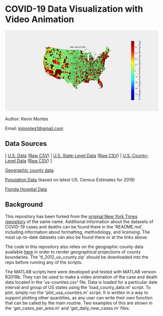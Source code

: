 # COVID-19 Data Visualization with Video Animation

![Image of Mar. 22 Change in Cases Hotspot Map](Mar_22_hotspot_frame.jpg)

Author: Kevin Montes

Email: kjmontes1@gmail.com

## Data Sources

[ [U.S. Data](us.csv) ([Raw CSV](https://raw.githubusercontent.com/nytimes/covid-19-data/master/us.csv)) | [U.S. State-Level Data](us-states.csv) ([Raw CSV](https://raw.githubusercontent.com/nytimes/covid-19-data/master/us-states.csv)) | [U.S. County-Level Data](us-counties.csv) ([Raw CSV](https://raw.githubusercontent.com/nytimes/covid-19-data/master/us-counties.csv)) ]

[Geographic county data](https://www.sciencebase.gov/catalog/item/52c79543e4b060b9ebca5bf4)

[Population Data](https://www.census.gov/newsroom/press-kits/2020/pop-estimates-county-metro.html) (based on latest US. Census Estimates for 2019)

[Florida Hospital Data](https://bi.ahca.myflorida.com/t/ABICC/views/Public/COVIDHospitalizationsCounty?%3AisGuestRedirectFromVizportal=y&%3Aembed=y&fbclid=IwAR1Vidbf3ZOBVYSJynGR_5AH6IqmD2mfkaab8b9V-w-bQmTmPUSc6jNR0a4)

## Background

This repository has been forked from the [original New York Times repository](https://github.com/nytimes/covid-19-data) of the same name. Additional information about the datasets of COVID-19 cases and deaths can be found there in the 'README.md', including information about formatting, methodology, and licensing. The most up-to-date datasets can also be found there or at the links above.

The code in this repository also relies on the geographic county data available [here](https://www.sciencebase.gov/catalog/item/52c79543e4b060b9ebca5bf4) in order to render geographical projections of county boundaries. The 'tl_2012_us_county.zip' should be downloaded into the repo before running any of the scripts. 

The MATLAB scripts here were developed and tested with MATLAB version R2019b. They can be used to make a video animation of the case and death data located in the 'us-counties.csv' file. Data is loaded for a particular date interval and group of US states using the 'load_county_data.m' script. To plot, simply run the 'plot_usa_counties.m' script. It is written in a way to support plotting other quantities, as any user can write their own function that can be called by the main routine. Two examples of this are shown in the 'get_cases_per_area.m' and 'get_daily_new_cases.m' files.
